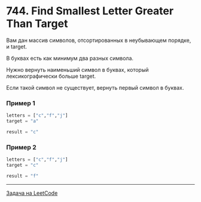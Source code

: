 # 744. Find Smallest Letter Greater Than Target

Вам дан массив символов, отсортированных в неубывающем порядке, и target. 

В буквах есть как минимум два разных символа.

Нужно вернуть наименьший символ в буквах, который лексикографически больше target. 

Если такой символ не существует, вернуть первый символ в буквах.

### Пример 1

```python
letters = ["c","f","j"]
target = "a"

result = "c"
```

### Пример 2

```python
letters = ["c","f","j"]
target = "c"

result = "f"
```

---
<a href="https://leetcode.com/problems/find-smallest-letter-greater-than-target/">Задача на LeetCode</a>